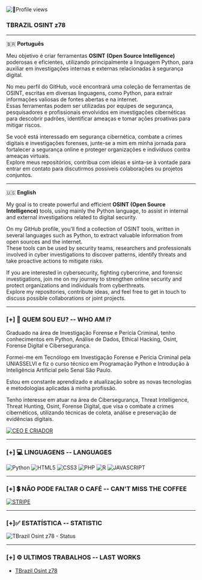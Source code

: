 <img src="https://komarev.com/ghpvc/?username=tbrazilosintz78&color=yellow" alt="👀Profile views" /> 

### TBRAZIL OSINT  z78

______________________ ______________________ ______________________ ______________________ ______________________ ______________________

🇧🇷 **Português**
<br/>

Meu objetivo é criar ferramentas **OSINT (Open Source Intelligence)** poderosas e eficientes, utilizando principalmente a linguagem Python, para auxiliar em investigações internas e externas relacionadas à segurança digital.

No meu perfil do GitHub, você encontrará uma coleção de ferramentas de OSINT, escritas em diversas linguagens, como Python, para extrair informações valiosas de fontes abertas e na internet. <br/> Essas ferramentas podem ser utilizadas por equipes de segurança, pesquisadores e profissionais envolvidos em investigações cibernéticas para descobrir padrões, identificar ameaças e tomar ações proativas para mitigar riscos.

Se você está interessado em segurança cibernética, combate a crimes digitais e investigações forenses, junte-se a mim em minha jornada para fortalecer a segurança online e proteger organizações e indivíduos contra ameaças virtuais.<br/>
Explore meus repositórios, contribua com ideias e sinta-se à vontade para entrar em contato para discutirmos possíveis colaborações ou projetos conjuntos.

______________________ ______________________ ______________________ ______________________ ______________________ ______________________

🇺🇸 **English**
<br/>

My goal is to create powerful and efficient **OSINT (Open Source Intelligence)** tools, using mainly the Python language, to assist in internal and external investigations related to digital security.

On my GitHub profile, you'll find a collection of OSINT tools, written in several languages such as Python, to extract valuable information from open sources and the internet. <br/> These tools can be used by security teams, researchers and professionals involved in cyber investigations to discover patterns, identify threats and take proactive actions to mitigate risks.

If you are interested in cybersecurity, fighting cybercrime, and forensic investigations, join me on my journey to strengthen online security and protect organizations and individuals from cyberthreats.<br/>
Explore my repositories, contribute ideas, and feel free to get in touch to discuss possible collaborations or joint projects.

______________________ ______________________ ______________________ ______________________ ______________________ ______________________

### [+] 📱 QUEM SOU EU? -- WHO AM I?

Graduado na área de Investigação Forense e Perícia Criminal, tenho conhecimentos em Python, Análise de Dados, Ethical Hacking, Osint, Forense Digital e Cibersegurança. 

Formei-me em Tecnólogo em Investigação Forense e Perícia Criminal pela UNIASSELVI e fiz o curso técnico em Programação Python e Introdução à Inteligência Artificial pelo Senai São Paulo. 

Estou em constante aprendizado e atualização sobre as novas tecnologias e metodologias aplicadas à minha profissão. 

Tenho interesse em atuar na área de Cibersegurança, Threat Intelligence, Threat Hunting, Osint, Forense Digital, que visa o combate a crimes cibernéticos, utilizando técnicas de coleta, análise e preservação de evidências digitais.

[![CEO E CRIADOR ](https://img.shields.io/badge/LinkedIn-0077B5?style=for-the-badge&logo=linkedin&logoColor=white)](https://br.linkedin.com/in/lidmasil)<br/>

______________________ ______________________ ______________________ ______________________ ______________________ ______________________

### [+] 💻 LINGUAGENS -- LANGUAGES

![Python](https://img.shields.io/badge/Python-3776AB?style=for-the-badge&logo=python&logoColor=white)
![HTML5](https://img.shields.io/badge/HTML5-E34F26?style=for-the-badge&logo=html5&logoColor=white)
![CSS3](https://img.shields.io/badge/CSS3-1572B6?style=for-the-badge&logo=css3&logoColor=white)
![PHP](https://img.shields.io/badge/PHP-777BB4?style=for-the-badge&logo=php&logoColor=white)
![R](https://img.shields.io/badge/R-276DC3?style=for-the-badge&logo=r&logoColor=white)
![JAVASCRIPT](https://img.shields.io/badge/JavaScript-F7DF1E?style=for-the-badge&logo=javascript&logoColor=black)<br/>

______________________ ______________________ ______________________ ______________________ ______________________ ______________________

### [+] 💲 NÃO PODE FALTAR O CAFÉ -- CAN'T MISS THE COFFEE

[![STRIPE](https://img.shields.io/badge/Stripe-626CD9?style=for-the-badge&logo=Stripe&logoColor=white)](https://stripe.com)<br/>

______________________ ______________________ ______________________ ______________________ ______________________ ______________________

### [+]✅ ESTATÍSTICA -- STATISTIC

![TBrazil Osint z78 - Status](https://github-readme-stats.vercel.app/api?username=tbrazilosintz78&show_icons=true&theme=highcontrast)<br/>

______________________ ______________________ ______________________ ______________________ ______________________ ______________________
 
### [+] ⚙ ULTIMOS TRABALHOS -- LAST WORKS
- [ TBrazil Osint z78 ](https://t.me/)<br/>



